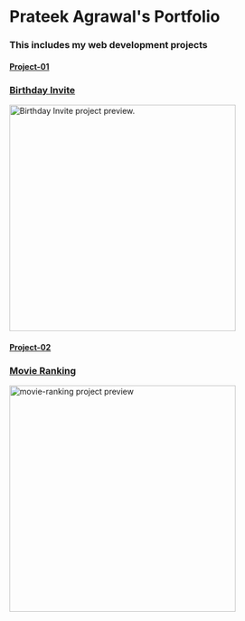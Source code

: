 <!DOCTYPE html>
<html lang="en">
<head>
    <meta charset="UTF-8">
</head>
<body>
    <h1>Prateek Agrawal's Portfolio</h1>
    <h3>This includes my web development projects</h3>
    <h4><u>Project-01</h4></u>
<h3><a href="../4.3 HTML Porfolio Project/public/birthday-invite.html">Birthday Invite</a></h3>
<img src="../4.3 HTML Porfolio Project/public/birthday.png" height="400" alt="Birthday Invite project preview.">
<h4><u>Project-02</u></h4>
<h3><a href="./public/movie-ranking.html">Movie Ranking</a></h3>
<img src="../4.3 HTML Porfolio Project/public/Movie ranking.png" height="400" alt="movie-ranking project preview">
</body>
</html>
